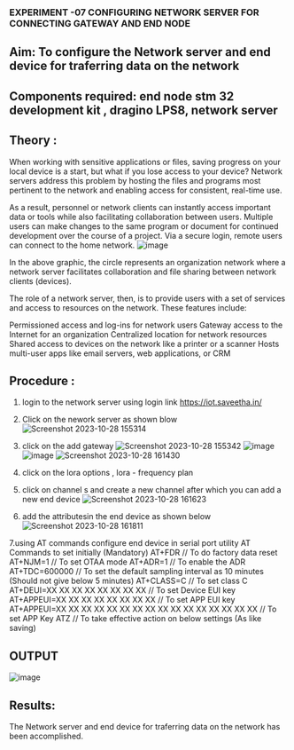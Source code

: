  ### EXPERIMENT -07 CONFIGURING NETWORK SERVER FOR CONNECTING GATEWAY AND END NODE 
 
## Aim: To  configure  the Network server and end device for traferring data on the network
## Components required: end node stm 32 development kit , dragino LPS8, network server 

## Theory :
When working with sensitive applications or files, saving progress on your local device is a start, but what if you lose access to your device? Network servers address this problem by hosting the files and programs most pertinent to the network and enabling access for consistent, real-time use. 

As a result, personnel or network clients can instantly access important data or tools while also facilitating collaboration between users. Multiple users can make changes to the same program or document for continued development over the course of a project. Via a secure login, remote users can connect to the home network.
![image](https://github.com/vasanthkumarch/EXPERIMENT-07-CONFIGURING-NETWORK-SERVER-FOR-CONNECTING-GATEWAY-AND-END-NODE-/assets/36288975/59db9b76-ddd5-4d6a-9075-8db233f5e479)


In the above graphic, the circle represents an organization network where a network server facilitates collaboration and file sharing between network clients (devices).

 The role of a network server, then, is to provide users with a set of services and access to resources on the network. These features include:

Permissioned access and log-ins for network users Gateway access to the Internet for an organization Centralized location for network resources  Shared access to devices on the network like a printer or a scanner Hosts multi-user apps like email servers, web applications, or CRM

## Procedure :

 1. login to the network server using login link  https://iot.saveetha.in/
 2. Click on the nework server as shown blow 
![Screenshot 2023-10-28 155314](https://github.com/AsinVardhini/EXPERIMENT-07-CONFIGURING-NETWORK-SERVER-FOR-CONNECTING-GATEWAY-AND-END-NODE-/assets/119417735/04278800-3f41-4f57-b843-aa4f41aba7a3)

 3. click on the add gateway 
 ![Screenshot 2023-10-28 155342](https://github.com/AsinVardhini/EXPERIMENT-07-CONFIGURING-NETWORK-SERVER-FOR-CONNECTING-GATEWAY-AND-END-NODE-/assets/119417735/c3e96a96-dc0d-4423-b963-0b2b3f475310)
![image](https://github.com/AsinVardhini/EXPERIMENT-07-CONFIGURING-NETWORK-SERVER-FOR-CONNECTING-GATEWAY-AND-END-NODE-/assets/119417735/8b1c43dc-6499-42a9-8d92-8600983fa663)
![image](https://github.com/AsinVardhini/EXPERIMENT-07-CONFIGURING-NETWORK-SERVER-FOR-CONNECTING-GATEWAY-AND-END-NODE-/assets/119417735/ddbe5b05-e11b-4122-99a9-6a2640935d19)
![Screenshot 2023-10-28 161430](https://github.com/AsinVardhini/EXPERIMENT-07-CONFIGURING-NETWORK-SERVER-FOR-CONNECTING-GATEWAY-AND-END-NODE-/assets/119417735/cb9510aa-4185-4a1c-89dc-7c3297a83033)

4. click on the lora options , lora - frequency plan 
5. click on channel s and create a new channel after which you can add a new end device 
![Screenshot 2023-10-28 161623](https://github.com/AsinVardhini/EXPERIMENT-07-CONFIGURING-NETWORK-SERVER-FOR-CONNECTING-GATEWAY-AND-END-NODE-/assets/119417735/c6afbeb1-5f81-4d0b-8de0-774eec64472e)

6. add the attributesin the end device as  shown below 
![Screenshot 2023-10-28 161811](https://github.com/AsinVardhini/EXPERIMENT-07-CONFIGURING-NETWORK-SERVER-FOR-CONNECTING-GATEWAY-AND-END-NODE-/assets/119417735/554f0614-9f3e-440c-81bc-f2d074d9bf3b)

7.using AT commands configure end device in serial port utility
AT Commands to set initially (Mandatory)
 AT+FDR // To do factory data reset
 AT+NJM=1 // To set OTAA mode
 AT+ADR=1 // To enable the ADR
 AT+TDC=600000 // To set the default sampling interval as 10 minutes
(Should not give below 5 minutes)
 AT+CLASS=C // To set class C
 AT+DEUI=XX XX XX XX XX XX XX XX // To set Device EUI key
 AT+APPEUI=XX XX XX XX XX XX XX XX // To set APP EUI key
 AT+APPEUI=XX XX XX XX XX XX XX XX XX XX XX XX XX XX XX XX //
To set APP Key
 ATZ // To take effective action on below settings (As like saving)



## OUTPUT 
![image](https://github.com/AsinVardhini/EXPERIMENT-07-CONFIGURING-NETWORK-SERVER-FOR-CONNECTING-GATEWAY-AND-END-NODE-/assets/119417735/0637ca0e-7891-4956-badf-0f3518da48b2)


## Results: 

  The Network server and end device for traferring data on the network has been accomplished.

